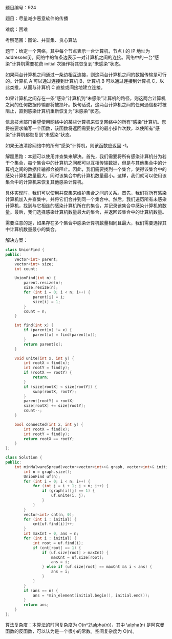 题目编号：924

题目：尽量减少恶意软件的传播

难度：困难

考察范围：图论、并查集、贪心算法

题干：给定一个网络，其中每个节点表示一台计算机，节点 i 的 IP 地址为 addresses[i]。网络中的每条边表示一对计算机之间的连接。网络中的一台“感染”计算机需要花费 initial 次操作将其恢复到“未感染”状态。

如果两台计算机之间通过一条边相互连接，则这两台计算机之间的数据传输是可行的。计算机 A 可以通过连接到计算机 B，计算机 B 可以通过连接到计算机 C，以此类推，从而与计算机 C 直接或间接地建立连接。

如果计算机之间存在一条“感染”计算机到“未感染”计算机的路径，则这两台计算机之间的任何数据传输都将被损坏。换句话说，这两台计算机之间的任何通信都将被阻止，直到感染计算机重新恢复为“未感染”状态。

信息技术部门希望使用网络中的某些计算机来恢复网络中的所有“感染”计算机。您将被要求编写一个函数，该函数将返回需要执行的最小操作次数，以使所有“感染”计算机都恢复到“未感染”状态。

如果无法清除网络中的所有“感染”计算机，则该函数应返回 -1。

解题思路：本题可以使用并查集来解决。首先，我们需要将所有感染计算机分为若干个集合，每个集合中的计算机之间都可以互相传输数据，但是与其他集合中的计算机之间的数据传输都会被阻止。因此，我们需要找到一个集合，使得该集合中的感染计算机数量最大，同时该集合中的计算机数量最小。这样，我们就可以使用该集合中的计算机来恢复其他感染计算机。

具体实现时，我们可以使用并查集来维护集合之间的关系。首先，我们将所有感染计算机加入并查集中，并将它们合并到同一个集合中。然后，我们遍历所有未感染计算机，找到与它相连的感染计算机所在的集合，并记录该集合中感染计算机的数量。最后，我们选择感染计算机数量最大的集合，并返回该集合中的计算机数量。

需要注意的是，如果存在多个集合中感染计算机数量相同且最大，我们需要选择其中计算机数量最小的集合。

解决方案：

```cpp
class UnionFind {
public:
    vector<int> parent;
    vector<int> size;
    int count;

    UnionFind(int n) {
        parent.resize(n);
        size.resize(n);
        for (int i = 0; i < n; i++) {
            parent[i] = i;
            size[i] = 1;
        }
        count = n;
    }

    int find(int x) {
        if (parent[x] != x) {
            parent[x] = find(parent[x]);
        }
        return parent[x];
    }

    void unite(int x, int y) {
        int rootX = find(x);
        int rootY = find(y);
        if (rootX == rootY) {
            return;
        }
        if (size[rootX] < size[rootY]) {
            swap(rootX, rootY);
        }
        parent[rootY] = rootX;
        size[rootX] += size[rootY];
        count--;
    }

    bool connected(int x, int y) {
        int rootX = find(x);
        int rootY = find(y);
        return rootX == rootY;
    }
};

class Solution {
public:
    int minMalwareSpread(vector<vector<int>>& graph, vector<int>& initial) {
        int n = graph.size();
        UnionFind uf(n);
        for (int i = 0; i < n; i++) {
            for (int j = i + 1; j < n; j++) {
                if (graph[i][j] == 1) {
                    uf.unite(i, j);
                }
            }
        }
        vector<int> cnt(n, 0);
        for (int i : initial) {
            cnt[uf.find(i)]++;
        }
        int maxCnt = 0, ans = n;
        for (int i : initial) {
            int root = uf.find(i);
            if (cnt[root] == 1) {
                if (uf.size[root] > maxCnt) {
                    maxCnt = uf.size[root];
                    ans = i;
                } else if (uf.size[root] == maxCnt && i < ans) {
                    ans = i;
                }
            }
        }
        if (ans == n) {
            ans = *min_element(initial.begin(), initial.end());
        }
        return ans;
    }
};
```

算法复杂度：本算法的时间复杂度为 O(n^2\alpha(n))，其中 \alpha(n) 是阿克曼函数的反函数，可以认为是一个很小的常数。空间复杂度为 O(n)。